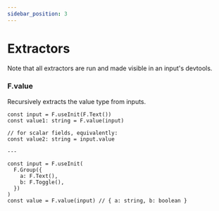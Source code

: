 ```yaml
---
sidebar_position: 3
---
```


# Extractors

Note that all extractors are run and made visible in an input's devtools.

### F.value

Recursively extracts the value type from inputs.

```
const input = F.useInit(F.Text())
const value1: string = F.value(input)

// for scalar fields, equivalently:
const value2: string = input.value

---

const input = F.useInit(
  F.Group({
    a: F.Text(),
    b: F.Toggle(),
  })
)
const value = F.value(input) // { a: string, b: boolean }
```
